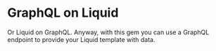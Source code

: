 # GraphQL on Liquid

Or Liquid on GraphQL. Anyway, with this gem you can use a GraphQL endpoint to provide your Liquid template with data.  
